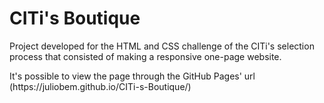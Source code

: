 <h1>CITi's Boutique</h1>

<p>Project developed for the HTML and CSS challenge of the CITi's selection process that consisted of making a responsive one-page website.</p>
<p>It's possible to view the page through the GitHub Pages' url (https://juliobem.github.io/CITi-s-Boutique/)</p>

